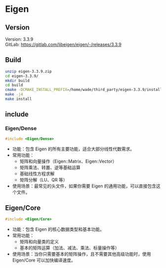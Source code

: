 # Eigen

## Version
Version: 3.3.9  
GitLab: https://gitlab.com/libeigen/eigen/-/releases/3.3.9  

## Build
```bash
unzip eigen-3.3.9.zip
cd eigen-3.3.9/
mkdir build
cd build
cmake -DCMAKE_INSTALL_PREFIX=/home/wade/third_party/eigen-3.3.9/install ..
make -j4
make install
```

## include

### Eigen/Dense
```C++
#include <Eigen/Dense>
```
- 功能：包含 Eigen 的所有主要功能，适合大部分线性代数需求。
- 常用功能：
  - 矩阵和向量操作（Eigen::Matrix、Eigen::Vector）
  - 矩阵乘法、转置、逆等基础运算
  - 基础线性方程求解
  - 矩阵分解（LU、QR 等）
- 使用场景：最常见的头文件，如果你需要 Eigen 的通用功能，可以直接包含这个文件。

## Eigen/Core
```C++
#include <Eigen/Core>
```
- 功能：包含 Eigen 的核心数据类型和基本功能。
- 常用功能：
  - 矩阵和向量类的定义
  - 基本的矩阵运算（加法、减法、乘法、标量操作等）
- 使用场景：当你只需要基本的矩阵操作，且不需要其他高级功能时，使用 Eigen/Core 可以加快编译速度。